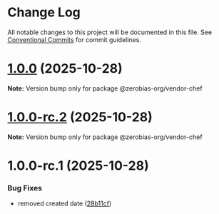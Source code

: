 # Change Log

All notable changes to this project will be documented in this file.
See [Conventional Commits](https://conventionalcommits.org) for commit guidelines.

# [1.0.0](https://github.com/zerobias-org/vendor/compare/@zerobias-org/vendor-chef@1.0.0-rc.2...@zerobias-org/vendor-chef@1.0.0) (2025-10-28)

**Note:** Version bump only for package @zerobias-org/vendor-chef





# [1.0.0-rc.2](https://github.com/zerobias-org/vendor/compare/@zerobias-org/vendor-chef@1.0.0-rc.1...@zerobias-org/vendor-chef@1.0.0-rc.2) (2025-10-28)

**Note:** Version bump only for package @zerobias-org/vendor-chef





# 1.0.0-rc.1 (2025-10-28)


### Bug Fixes

* removed created date ([28b11cf](https://github.com/zerobias-org/vendor/commit/28b11cf2563e9cdadd4b1dc83edd60d2fcd01df0))
